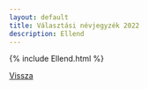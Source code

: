 ```yaml
---
layout: default
title: Választási névjegyzék 2022
description: Ellend
---
```


{% include Ellend.html %}

[Vissza](./)